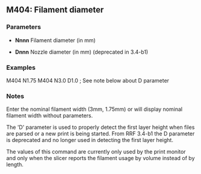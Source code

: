 ## M404: Filament diameter

### Parameters

- **Nnnn** Filament diameter (in mm)

- **Dnnn** Nozzle diameter (in mm) (deprecated in 3.4-b1)

### Examples

M404 N1.75 M404 N3.0 D1.0 ; See note below about D parameter

### Notes

Enter the nominal filament width (3mm, 1.75mm) or will display nominal filament width without parameters.

The 'D' parameter is used to properly detect the first layer height when files are parsed or a new print is being started. From RRF 3.4-b1 the D parameter is deprecated and no longer used in detecting the first layer height.

The values of this command are currently only used by the print monitor and only when the slicer reports the filament usage by volume instead of by length.

